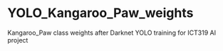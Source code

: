 # YOLO_Kangaroo_Paw_weights
Kangaroo_Paw class weights after Darknet YOLO training for ICT319 AI project
